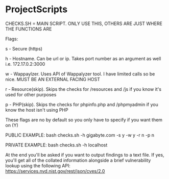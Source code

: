 # ProjectScripts

CHECKS.SH = MAIN SCRIPT. ONLY USE THIS, OTHERS ARE JUST WHERE THE FUNCTIONS ARE

Flags:


s - Secure (https)

h - Hostname. Can be url or ip. Takes port number as an argument as well i.e. 172.17.0.2:3000


w - Wappaylzer. Uses API of Wappalyzer tool. I have limited calls so be nice. MUST BE AN EXTERNAL FACING HOST


r - Resource(skip). Skips the checks for /resources and /js if you know it's used for other purposes


p - PHP(skip). Skips the checks for phpinfo.php and /phpmyadmin if you know the host isn't using PHP


These flags are no by default so you only have to specify if you want them on (Y)


PUBLIC EXAMPLE:
bash checks.sh -h gigabyte.com -s y -w y -r n -p n

PRIVATE EXAMPLE:
bash checks.sh -h localhost

At the end you'll be asked if you want to output findings to a text file. If yes, you'll get all of the collated information alongside a brief vulnerability lookup using the following API: https://services.nvd.nist.gov/rest/json/cves/2.0
